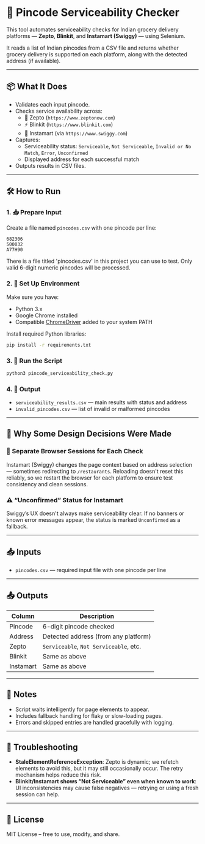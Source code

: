 # 🧭 Pincode Serviceability Checker

This tool automates serviceability checks for Indian grocery delivery platforms — **Zepto**, **Blinkit**, and **Instamart (Swiggy)** — using Selenium.

It reads a list of Indian pincodes from a CSV file and returns whether grocery delivery is supported on each platform, along with the detected address (if available).

---

## 📦 What It Does

- Validates each input pincode.
- Checks service availability across:
  - 🛒 Zepto (`https://www.zeptonow.com`)
  - ⚡ Blinkit (`https://www.blinkit.com`)
  - 🥫 Instamart (via `https://www.swiggy.com`)
- Captures:
  - Serviceability status: `Serviceable`, `Not Serviceable`, `Invalid or No Match`, `Error`, `Unconfirmed`
  - Displayed address for each successful match
- Outputs results in CSV files.

---

## 🛠️ How to Run

### 1. 📥 Prepare Input

Create a file named `pincodes.csv` with one pincode per line:

```
682306
500032
A77H90
```

There is a file titled 'pincodes.csv' in this project you can use to test.
Only valid 6-digit numeric pincodes will be processed.

### 2. 🧪 Set Up Environment

Make sure you have:

- Python 3.x
- Google Chrome installed
- Compatible [ChromeDriver](https://sites.google.com/chromium.org/driver/) added to your system PATH

Install required Python libraries:

```bash
pip install -r requirements.txt
```

### 3. 🚀 Run the Script

```bash
python3 pincode_serviceability_check.py
```

### 4. 📁 Output

- `serviceability_results.csv` — main results with status and address
- `invalid_pincodes.csv` — list of invalid or malformed pincodes

---

## 📌 Why Some Design Decisions Were Made

### 🔁 Separate Browser Sessions for Each Check

Instamart (Swiggy) changes the page context based on address selection — sometimes redirecting to `/restaurants`. Reloading doesn't reset this reliably, so we restart the browser for each platform to ensure test consistency and clean sessions.

### ⚠️ “Unconfirmed” Status for Instamart

Swiggy’s UX doesn't always make serviceability clear. If no banners or known error messages appear, the status is marked `Unconfirmed` as a fallback.

---

## 📥 Inputs

- `pincodes.csv` — required input file with one pincode per line

---

## 📤 Outputs

| Column      | Description                              |
|-------------|------------------------------------------|
| Pincode     | 6-digit pincode checked                  |
| Address     | Detected address (from any platform)     |
| Zepto       | `Serviceable`, `Not Serviceable`, etc.   |
| Blinkit     | Same as above                            |
| Instamart   | Same as above                            |

---

## 🧠 Notes

- Script waits intelligently for page elements to appear.
- Includes fallback handling for flaky or slow-loading pages.
- Errors and skipped entries are handled gracefully with logging.

---

## 🧹 Troubleshooting

- **StaleElementReferenceException**: Zepto is dynamic; we refetch elements to avoid this, but it may still occasionally occur. The retry mechanism helps reduce this risk.
- **Blinkit/Instamart shows “Not Serviceable” even when known to work**: UI inconsistencies may cause false negatives — retrying or using a fresh session can help.

---

## 📃 License

MIT License – free to use, modify, and share.
